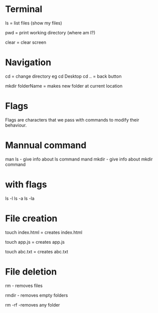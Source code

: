 # Terminal
ls = list files
(show my files)

pwd = print working directory
(where am I?)

clear = clear screen

# Navigation

cd = change directory
eg cd Desktop
cd .. = back button

mkdir folderName = makes new folder at current location

# Flags
Flags are characters that we pass with commands to modify their behaviour.

# Mannual command

man ls - give info about ls command 
mand mkdir - give info about mkdir command

# with flags 

ls -l
ls -a
ls -la

# File creation

touch index.html = creates index.html

touch app.js = creates app.js

touch abc.txt = creates abc.txt

# File deletion

rm - removes files

rmdir - removes empty folders

rm -rf -removes any folder